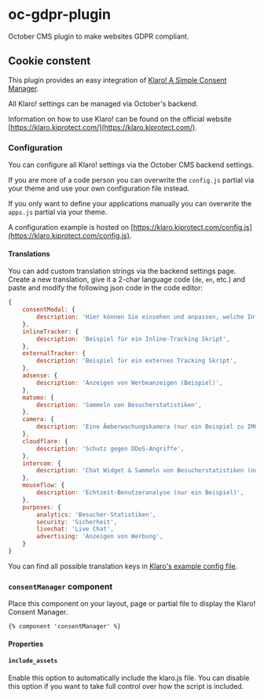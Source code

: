 # oc-gdpr-plugin
October CMS plugin to make websites GDPR compliant.

## Cookie constent

This plugin provides an easy integration of [Klaro! A Simple Consent Manager](https://github.com/KIProtect/klaro). 

All Klaro! settings can be managed via October's backend.

Information on how to use Klaro! can be found on the official website
[https://klaro.kiprotect.com/](https://klaro.kiprotect.com/). 

### Configuration

You can configure all Klaro! settings via the October CMS backend settings. 

If you are more of a code person you can overwrite the `config.js` partial
via your theme and use your own configuration file instead.

If you only want to define your applications manually you can overwrite the `apps.js` partial via your theme.

A configuration example is hosted on
[https://klaro.kiprotect.com/config.js](https://klaro.kiprotect.com/config.js).


#### Translations

You can add custom translation strings via the backend settings page. Create a new translation, give it a 2-char 
language code (`de`, `en`, etc.) and paste and modify the following json code in the code editor:

```js
{
    consentModal: {
        description: 'Hier können Sie einsehen und anpassen, welche Information wir über Sie sammeln. Einträge die als "Beispiel" gekennzeichnet sind dienen lediglich zu Demonstrationszwecken und werden nicht wirklich verwendet.',
    },
    inlineTracker: {
        description: 'Beispiel für ein Inline-Tracking Skript',
    },
    externalTracker: {
        description: 'Beispiel für ein externes Tracking Skript',
    },
    adsense: {
        description: 'Anzeigen von Werbeanzeigen (Beispiel)',
    },
    matomo: {
        description: 'Sammeln von Besucherstatistiken',
    },
    camera: {
        description: 'Eine Ãœberwachungskamera (nur ein Beispiel zu IMG-Tags)',
    },
    cloudflare: {
        description: 'Schutz gegen DDoS-Angriffe',
    },
    intercom: {
        description: 'Chat Widget & Sammeln von Besucherstatistiken (nur ein Beispiel)',
    },
    mouseflow: {
        description: 'Echtzeit-Benutzeranalyse (nur ein Beispiel)',
    },
    purposes: {
        analytics: 'Besucher-Statistiken',
        security: 'Sicherheit',
        livechat: 'Live Chat',
        advertising: 'Anzeigen von Werbung',
    }
}
```

You can find all possible translation keys in [Klaro's example config file](https://klaro.kiprotect.com/config.js).

### `consentManager` component

Place this component on your layout, page or partial file to display the Klaro! Consent Manager.

```twig
{% component 'consentManager' %}
```

#### Properties

#### `include_assets`

Enable this option to automatically include the klaro.js file.
You can disable this option if you want to take full control over how the script is included.